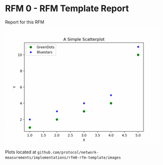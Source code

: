 # RFM 0 - RFM Template Report

Report for this RFM

![alt text](../implementations/rfm0-rfm-template/images/plot0.png)

Plots located at `github.com/protocol/network-measurements/implementations/rfm0-rfm-template/images`
